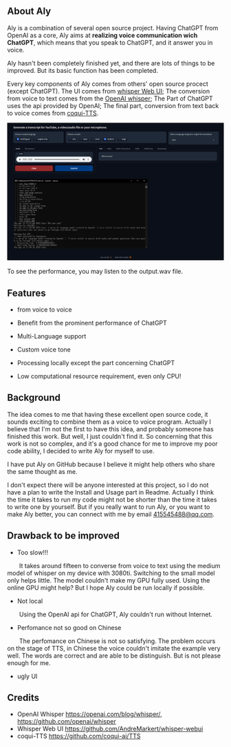 ## About Aly

Aly is a combination of several open source project. Having ChatGPT from OpenAI as a core, Aly aims at **realizing voice communication wich ChatGPT**, which means that you speak to ChatGPT, and it answer you in voice. 

Aly hasn't been completely finished yet, and there are lots of things to be improved. But its basic function has been completed.

Every key components of Aly comes from others' open source procect (except ChatGPT). The UI comes from [whisper Web UI](https://github.com/AndreMarkert/whisper-webui); The conversion from voice to text comes from the [OpenAI whisper](https://github.com/openai/whisper); The Part of ChatGPT uses the api provided by OpenAI; The final part, conversion from text back to voice comes from [coqui-TTS](https://github.com/coqui-ai/TTS).


![example](https://github.com/ChevalierDeSangreal/Aly/blob/main/pics/eg.png "example")


To see the performance, you may listen to the output.wav file.


## Features

- from voice to voice

- Benefit from the prominent performance of ChatGPT

- Multi-Language support

- Custom voice tone

- Processing locally except the part concerning ChatGPT

- Low computational resource requirement, even only CPU!

## Background

The idea comes to me that having these excellent open source code, it sounds exciting to combine them as a voice to voice program. Actually I believe that I'm not the first to have this idea, and probably someone has finished this work. But well, I just couldn't find it. So concerning that this work is not so complex, and it's a good chance for me to improve my poor code ability, I decided to write Aly for myself to use.

I have put Aly on GitHub because I believe it might help others who share the same thought as me.

I don't expect there will be anyone interested at this project, so I do not have a plan to write the Install and Usage part in Readme. Actually I think the time it takes to run my code might not be shorter than the time it takes to write one by yourself. But if you really want to run Aly, or you want to make Aly better, you can connect with me by email 415545488@qq.com.

## Drawback to be improved

- Too slow!!!

&emsp;&emsp;It takes around fifteen to converse from voice to text using the medium model of whisper on my device with 3080ti. Switching to the small model only helps little. The model couldn't make my GPU fully used. Using the online GPU might help? But I hope Aly could be run locally if possible.

- Not local

&emsp;&emsp;Using the OpenAI api for ChatGPT, Aly couldn't run without Internet.

- Perfomance not so good on Chinese

&emsp;&emsp;The perfomance on Chinese is not so satisfying. The problem occurs on the stage of TTS, in Chinese the voice couldn't imitate the example very well. The words are correct and are able to be distinguish. But is not please enough for me.

- ugly UI


## Credits

- OpenAI Whisper https://openai.com/blog/whisper/, https://github.com/openai/whisper
- Whisper Web UI https://github.com/AndreMarkert/whisper-webui
- coqui-TTS https://github.com/coqui-ai/TTS
